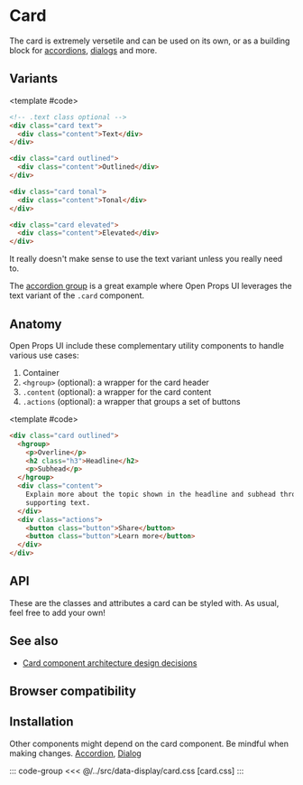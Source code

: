 <script setup>
	import Example from "../../.vitepress/theme/app/components/Example.vue"
	import Baseline from "../../.vitepress/theme/app/components/Baseline.vue"
	import Alert from "../../.vitepress/theme/app/components/Alert.vue";
	</script>

<style>
	.anatomy {
    outline: var(--_anatomy-border-gray);
    outline-offset: 3px;
		:is(hgroup, .content, .actions) {
			outline: var(--_anatomy-border-red);
			outline-offset: -2px;
		}
	}
</style>

# Card

The card is extremely versetile and can be used on its own, or as a building block for [accordions](/components/data-display/accordion), [dialogs](/components/feedback/dialog) and more.

## Variants

<Example column>
<template #example>
<div class="card"><div class="content">Text</div></div>

<div class="card outlined"><div class="content">Outlined</div></div>

<div class="card tonal"><div class="content">Tonal</div></div>

<div class="card elevated"><div class="content">Elevated</div></div>

</template>

<template #code>

```html
<!-- .text class optional -->
<div class="card text">
  <div class="content">Text</div>
</div>

<div class="card outlined">
  <div class="content">Outlined</div>
</div>

<div class="card tonal">
  <div class="content">Tonal</div>
</div>

<div class="card elevated">
  <div class="content">Elevated</div>
</div>
```

</template>
</Example>

<div class="not-rich-text">
<Alert title="Why does a text variant exist?">
<div class="rich-text">

It really doesn't make sense to use the text variant unless you really need to.

The [accordion group](/components/data-display/accordion#accordion-group) is a great example where Open Props UI leverages the text variant of the `.card` component.

</div>
</Alert>
</div>

## Anatomy

Open Props UI include these complementary utility components to handle various use cases:

1. Container
2. `<hgroup>` (optional): a wrapper for the card header
3. `.content` (optional): a wrapper for the card content
4. `.actions` (optional): a wrapper that groups a set of buttons

<Example column>
<template #example>
<div class="card elevated anatomy">
		<hgroup>
		<p>Overline</p>
			<h2 class="h3">Headline</h2>
			<p>Subhead</p>
		</hgroup>
		<div class="content">Explain more about the topic shown in the headline and subhead through supporting text.</div>
		<div class="actions">
			<button class="button">Share</button>
			<button class="button">Learn more</button>
		</div>
	</div>
</template>

<template #code>

```html
<div class="card outlined">
  <hgroup>
    <p>Overline</p>
    <h2 class="h3">Headline</h2>
    <p>Subhead</p>
  </hgroup>
  <div class="content">
    Explain more about the topic shown in the headline and subhead through
    supporting text.
  </div>
  <div class="actions">
    <button class="button">Share</button>
    <button class="button">Learn more</button>
  </div>
</div>
```

</template>
</Example>

## API

These are the classes and attributes a card can be styled with. As usual, feel free to add your own!

<!--@include: ./card-api.md -->

## See also

- [Card component architecture design decisions](/blog/posts/card-architecture)

## Browser compatibility

<Baseline :ids="['container-style-queries', 'light-dark']" />

## Installation

<div class="not-rich-text" style="margin-block-end: var(--size-3)">
<Alert severity="warning">
<div class="rich-text">

Other components might depend on the card component. Be mindful when making changes.
[Accordion](/components/data-display/accordion), [Dialog](/components/feedback/dialog)

</div>
</Alert>

</div>

::: code-group
<<< @/../src/data-display/card.css [card.css]
:::
